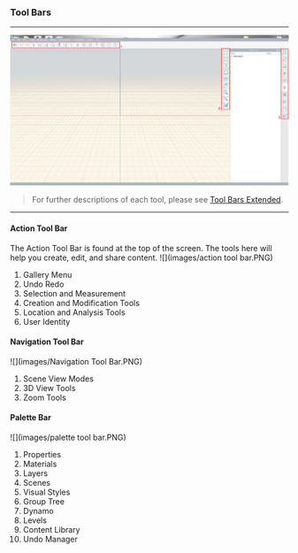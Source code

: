 ### Tool Bars
---
![](images/Interface.PNG)

> For further descriptions of each tool, please see [Tool Bars Extended](../tool-library/tool-bars-extended.md).

---

#### Action Tool Bar
The Action Tool Bar is found at the top of the screen. The tools here will help you create, edit, and share content.
![](images/action tool bar.PNG)

1. Gallery Menu
2. Undo Redo
3. Selection and Measurement
4. Creation and Modification Tools
5. Location and Analysis Tools
6. User Identity

#### Navigation Tool Bar
![](images/Navigation Tool Bar.PNG)

1. Scene View Modes
2. 3D View Tools
3. Zoom Tools

#### Palette Bar
![](images/palette tool bar.PNG)

1. Properties
2. Materials
3. Layers
4. Scenes
5. Visual Styles
6. Group Tree
7. Dynamo
8. Levels
9. Content Library
10. Undo Manager